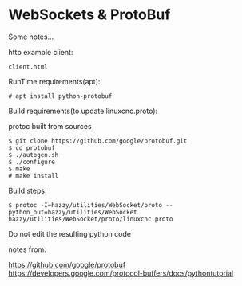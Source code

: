 WebSockets & ProtoBuf
=

Some notes...

http example client:

```
client.html
```

RunTime requirements(apt):

```
# apt install python-protobuf
```

Build requirements(to update linuxcnc.proto):


protoc built from sources

```
$ git clone https://github.com/google/protobuf.git
$ cd protobuf
$ ./autogen.sh
$ ./configure
$ make
# make install

```

Build steps:

```
$ protoc -I=hazzy/utilities/WebSocket/proto --python_out=hazzy/utilities/WebSocket hazzy/utilities/WebSocket/proto/linuxcnc.proto
```

Do not edit the resulting python code

notes from:

https://github.com/google/protobuf
https://developers.google.com/protocol-buffers/docs/pythontutorial